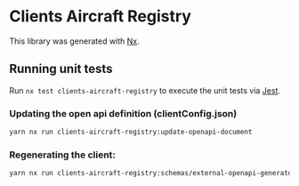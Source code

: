 # Clients Aircraft Registry

This library was generated with [Nx](https://nx.dev).

## Running unit tests

Run `nx test clients-aircraft-registry` to execute the unit tests via [Jest](https://jestjs.io).

### Updating the open api definition (clientConfig.json)

```sh
yarn nx run clients-aircraft-registry:update-openapi-document
```

### Regenerating the client:

```sh
yarn nx run clients-aircraft-registry:schemas/external-openapi-generator
```
